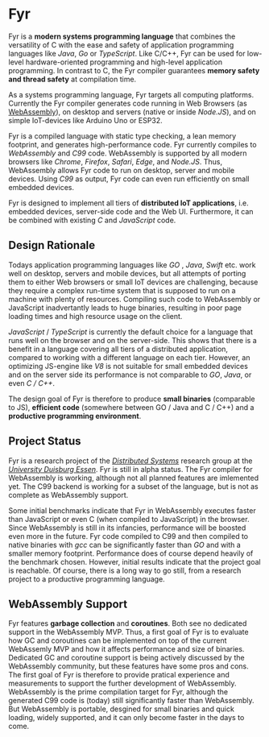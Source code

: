 # Fyr

Fyr is a **modern systems programming language** that combines the versatility of C with the ease and safety of application programming languages like _Java_, _Go_ or _TypeScript_.
Like C/C++, Fyr can be used for low-level hardware-oriented programming and high-level application programming.
In contrast to C, the Fyr compiler guarantees **memory safety and thread safety** at compilation time.

As a systems programming language, Fyr targets all computing platforms.
Currently the Fyr compiler generates code running in Web Browsers (as [WebAssembly](http://webassembly.org)), on desktop and servers (native or inside _Node.JS_), and on simple IoT-devices like Arduino Uno or ESP32.

Fyr is a compiled language with static type checking, a lean memory footprint, and generates high-performance code. Fyr currently compiles to _WebAssembly_ and _C99_ code.
WebAssembly is supported by all modern browsers like _Chrome_, _Firefox_, _Safari_, _Edge_, and _Node.JS_.
Thus, WebAssembly allows Fyr code to run on desktop, server and mobile devices.
Using _C99_ as output, Fyr code can even run efficiently on small embedded devices.

Fyr is designed to implement all tiers of **distributed IoT applications**, i.e. embedded devices, server-side code and the Web UI. 
Furthermore, it can be combined with existing _C_ and _JavaScript_ code.

## Design Rationale

Todays application programming languages like _GO_ , _Java_, _Swift_ etc. work well on desktop, servers and mobile devices, but all attempts of porting them to either Web browsers or small IoT devices are challenging, because they require a complex run-time system that is supposed to run on a machine with plenty of resources.
Compiling such code to WebAssembly or JavaScript inadvertantly leads to huge binaries, resulting in poor page loading times and high resource usage on the client.

_JavaScript_ / _TypeScript_ is currently the default choice for a language that runs well on the browser and on the server-side.
This shows that there is a benefit in a language covering all tiers of a distributed application, compared to working with a different language on each tier.
However, an optimizing JS-engine like _V8_ is not suitable for small embedded devices and on the server side its performance is not comparable to _GO_, _Java_, or even _C / C++_.

The design goal of Fyr is therefore to produce **small binaries** (comparable to JS), **efficient code** (somewhere between GO / Java and C / C++) and a **productive programming environment**.

## Project Status

Fyr is a research project of the [_Distributed Systems_](http://www.vs.uni-due.de) research group at the [_University Duisburg Essen_](http://www.uni-due.de).
Fyr is still in alpha status.
The Fyr compiler for WebAssembly is working, although not all planned features are imlemented yet.
The C99 backend is working for a subset of the language, but is not as complete as WebAssembly support.

Some initial benchmarks indicate that Fyr in WebAssembly executes faster than JavaScript or even C (when compiled to JavaScript) in the browser.
Since WebAssembly is still in its infancies, performance will be boosted even more in the future.
Fyr code compiled to C99 and then compiled to native binaries with _gcc_ can be significantly faster than _GO_ and with a smaller memory footprint.
Performance does of course depend heavily of the benchmark chosen.
However, initial results indicate that the project goal is reachable.
Of course, there is a long way to go still, from a research project to a productive programming language.

## WebAssembly Support

Fyr features **garbage collection** and **coroutines**.
Both see no dedicated support in the WebAssembly MVP.
Thus, a first goal of Fyr is to evaluate how GC and coroutines can be implemented on top of the current WebAssemly MVP and how it affects performance and size of binaries.
Dedicated GC and coroutine support is being actively discussed by the WebAssembly community, but these features have some pros and cons.
The first goal of Fyr is therefore to provide pratical experience and measurements to support the further development of WebAssembly.
WebAssembly is the prime compilation target for Fyr, although the generated C99 code is (today) still significantly faster than WebAssembly.
But WebAssembly is portable, desgined for small binaries and quick loading, widely supported, and it can only become faster in the days to come.
